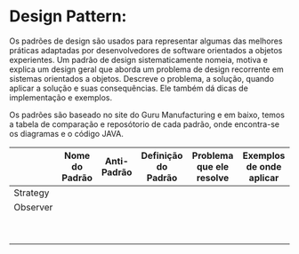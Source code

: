<h1>Design Pattern:</h1>

Os padrões de design são usados para representar algumas das melhores práticas adaptadas por desenvolvedores de software orientados a objetos experientes. Um padrão de design sistematicamente nomeia, motiva e explica um design geral que aborda um problema de design recorrente em sistemas orientados a objetos. Descreve o problema, a solução, quando aplicar a solução e suas consequências. Ele também dá dicas de implementação e exemplos.

Os padrões são baseado no site do Guru Manufacturing e em baixo, temos a tabela de comparação e reposótorio de cada padrão, onde encontra-se os diagramas e o código JAVA.
<table class="demo">
	<thead>
	<tr>
		<th><br></th>
		<th>Nome do Padrão</th>
		<th>Anti-Padrão</th>
		<th>Definição do Padrão</th>
		<th>Problema que ele resolve</th>
		<th>Exemplos de onde aplicar</th>
	</tr>	</thead>	<tbody>	<tr>
		<td>Strategy</td>
		<td>&nbsp;</td>
		<td>&nbsp;</td>
		<td>&nbsp;</td>
		<td>&nbsp;</td>
		<td>&nbsp;</td>
	</tr>
	<tr>
		<td>Observer</td>
		<td>&nbsp;</td>
		<td>&nbsp;</td>
		<td>&nbsp;</td>
		<td>&nbsp;</td>
		<td>&nbsp;</td>
	</tr>
	<tr>
		<td>&nbsp;</td>
		<td>&nbsp;</td>
		<td>&nbsp;</td>
		<td>&nbsp;</td>
		<td>&nbsp;</td>
		<td>&nbsp;</td>
	</tr>
	<tr>
		<td>&nbsp;</td>
		<td>&nbsp;</td>
		<td>&nbsp;</td>
		<td>&nbsp;</td>
		<td>&nbsp;</td>
		<td>&nbsp;</td>
	</tr>
	</tbody>
</table>

